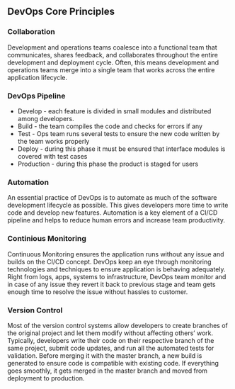 ## DevOps Core Principles

### Collaboration
Development and operations teams coalesce into a functional team that communicates, shares feedback, and collaborates throughout the entire development and deployment cycle. Often, this means development and operations teams merge into a single team that works across the entire application lifecycle.

### DevOps Pipeline
- Develop - each feature is divided in small modules and distributed among developers.
- Build - the team compiles the code and checks for errors if any
- Test - Ops team runs several tests to ensure the new code written by the team works properly
- Deploy - during this phase it must be ensured that interface modules is covered with test cases
- Production - during this phase the product is staged for users

### Automation
An essential practice of DevOps is to automate as much of the software development lifecycle as possible. This gives developers more time to write code and develop new features.
Automation is a key element of a CI/CD pipeline and helps to reduce human errors and increase team productivity.

### Continious Monitoring
Continuous Monitoring ensures the application runs without any issue and builds on the CI/CD concept. DevOps keep an eye through monitoring technologies and techniques to ensure application is behaving adequately.
Right from logs, apps, systems to infrastructure, DevOps team monitor and in case of any issue they revert it back to previous stage and team gets enough time to resolve the issue without hassles to customer.

### Version Control
Most of the version control systems allow developers to create branches of the original project and let them modify without affecting others’ work. Typically, developers write their code on their respective branch of the same project, submit code updates, and run all the automated tests for validation.
Before merging it with the master branch, a new build is generated to ensure code is compatible with existing code. If everything goes smoothly, it gets merged in the master branch and moved from deployment to production.
